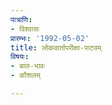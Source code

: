 ```yaml
---
पात्राणि:
- विश्वासः
प्रारम्भः: '1992-05-02'
title: लोकवार्तापरीक्षा-पाटवम्
विषयः:
- बाल-भावः
- कौशलम्

---
```

